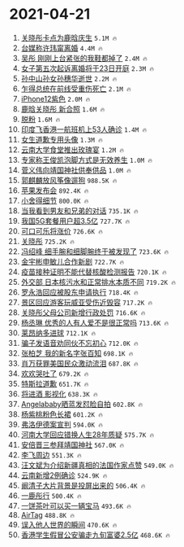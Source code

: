 # 2021-04-21

1. [关晓彤卡点为鹿晗庆生](https://s.weibo.com/weibo?q=%E5%85%B3%E6%99%93%E5%BD%A4%E5%8D%A1%E7%82%B9%E4%B8%BA%E9%B9%BF%E6%99%97%E5%BA%86%E7%94%9F&Refer=top) `5.1M 🔥`
1. [台媒称许玮甯离婚](https://s.weibo.com/weibo?q=%23%E5%8F%B0%E5%AA%92%E7%A7%B0%E8%AE%B8%E7%8E%AE%E7%94%AF%E7%A6%BB%E5%A9%9A%23&Refer=top) `4.4M 🔥`
1. [吴彤 刚刚上台紧张的我鞋都掉了](https://s.weibo.com/weibo?q=%E5%90%B4%E5%BD%A4%20%E5%88%9A%E5%88%9A%E4%B8%8A%E5%8F%B0%E7%B4%A7%E5%BC%A0%E7%9A%84%E6%88%91%E9%9E%8B%E9%83%BD%E6%8E%89%E4%BA%86&Refer=top) `2.4M 🔥`
1. [女子第五次起诉离婚将于23日开庭](https://s.weibo.com/weibo?q=%23%E5%A5%B3%E5%AD%90%E7%AC%AC%E4%BA%94%E6%AC%A1%E8%B5%B7%E8%AF%89%E7%A6%BB%E5%A9%9A%E5%B0%86%E4%BA%8E23%E6%97%A5%E5%BC%80%E5%BA%AD%23&Refer=top) `2.3M 🔥`
1. [孙中山孙女孙穗华逝世](https://s.weibo.com/weibo?q=%E5%AD%99%E4%B8%AD%E5%B1%B1%E5%AD%99%E5%A5%B3%E5%AD%99%E7%A9%97%E5%8D%8E%E9%80%9D%E4%B8%96&Refer=top) `2.2M 🔥`
1. [乍得总统在前线受重伤死亡](https://s.weibo.com/weibo?q=%23%E4%B9%8D%E5%BE%97%E6%80%BB%E7%BB%9F%E5%9C%A8%E5%89%8D%E7%BA%BF%E5%8F%97%E9%87%8D%E4%BC%A4%E6%AD%BB%E4%BA%A1%23&Refer=top) `2.1M 🔥`
1. [iPhone12紫色](https://s.weibo.com/weibo?q=iPhone12%E7%B4%AB%E8%89%B2&Refer=top) `2.0M 🔥`
1. [鹿晗关晓彤 新合照](https://s.weibo.com/weibo?q=%E9%B9%BF%E6%99%97%E5%85%B3%E6%99%93%E5%BD%A4%20%E6%96%B0%E5%90%88%E7%85%A7&Refer=top) `1.6M 🔥`
1. [脱粉](https://s.weibo.com/weibo?q=%E8%84%B1%E7%B2%89&Refer=top) `1.6M 🔥`
1. [印度飞香港一航班机上53人确诊](https://s.weibo.com/weibo?q=%23%E5%8D%B0%E5%BA%A6%E9%A3%9E%E9%A6%99%E6%B8%AF%E4%B8%80%E8%88%AA%E7%8F%AD%E6%9C%BA%E4%B8%8A53%E4%BA%BA%E7%A1%AE%E8%AF%8A%23&Refer=top) `1.4M 🔥`
1. [女生道歉专用头像](https://s.weibo.com/weibo?q=%23%E5%A5%B3%E7%94%9F%E9%81%93%E6%AD%89%E4%B8%93%E7%94%A8%E5%A4%B4%E5%83%8F%23&Refer=top) `1.3M 🔥`
1. [云南大学食堂推出玫瑰宴](https://s.weibo.com/weibo?q=%23%E4%BA%91%E5%8D%97%E5%A4%A7%E5%AD%A6%E9%A3%9F%E5%A0%82%E6%8E%A8%E5%87%BA%E7%8E%AB%E7%91%B0%E5%AE%B4%23&Refer=top) `1.2M 🔥`
1. [专家称王俊凯泡脚方式是无效养生](https://s.weibo.com/weibo?q=%23%E4%B8%93%E5%AE%B6%E7%A7%B0%E7%8E%8B%E4%BF%8A%E5%87%AF%E6%B3%A1%E8%84%9A%E6%96%B9%E5%BC%8F%E6%98%AF%E6%97%A0%E6%95%88%E5%85%BB%E7%94%9F%23&Refer=top) `1.0M 🔥`
1. [菅义伟向靖国神社供奉供品](https://s.weibo.com/weibo?q=%E8%8F%85%E4%B9%89%E4%BC%9F%E5%90%91%E9%9D%96%E5%9B%BD%E7%A5%9E%E7%A4%BE%E4%BE%9B%E5%A5%89%E4%BE%9B%E5%93%81&Refer=top) `1.0M 🔥`
1. [郭麒麟放风筝像遛狗](https://s.weibo.com/weibo?q=%23%E9%83%AD%E9%BA%92%E9%BA%9F%E6%94%BE%E9%A3%8E%E7%AD%9D%E5%83%8F%E9%81%9B%E7%8B%97%23&Refer=top) `988.5K 🔥`
1. [苹果发布会](https://s.weibo.com/weibo?q=%E8%8B%B9%E6%9E%9C%E5%8F%91%E5%B8%83%E4%BC%9A&Refer=top) `892.4K 🔥`
1. [小舍得细节](https://s.weibo.com/weibo?q=%E5%B0%8F%E8%88%8D%E5%BE%97%E7%BB%86%E8%8A%82&Refer=top) `800.0K 🔥`
1. [当我看到男友和兄弟的对话](https://s.weibo.com/weibo?q=%23%E5%BD%93%E6%88%91%E7%9C%8B%E5%88%B0%E7%94%B7%E5%8F%8B%E5%92%8C%E5%85%84%E5%BC%9F%E7%9A%84%E5%AF%B9%E8%AF%9D%23&Refer=top) `735.1K 🔥`
1. [我国5G套餐用户超3.5亿](https://s.weibo.com/weibo?q=%23%E6%88%91%E5%9B%BD5G%E5%A5%97%E9%A4%90%E7%94%A8%E6%88%B7%E8%B6%853.5%E4%BA%BF%23&Refer=top) `727.7K 🔥`
1. [可口可乐将涨价](https://s.weibo.com/weibo?q=%23%E5%8F%AF%E5%8F%A3%E5%8F%AF%E4%B9%90%E5%B0%86%E6%B6%A8%E4%BB%B7%23&Refer=top) `726.6K 🔥`
1. [关晓彤](https://s.weibo.com/weibo?q=%E5%85%B3%E6%99%93%E5%BD%A4&Refer=top) `725.2K 🔥`
1. [冯绍峰 细手腕和细脚腕终于被发现了](https://s.weibo.com/weibo?q=%E5%86%AF%E7%BB%8D%E5%B3%B0%20%E7%BB%86%E6%89%8B%E8%85%95%E5%92%8C%E7%BB%86%E8%84%9A%E8%85%95%E7%BB%88%E4%BA%8E%E8%A2%AB%E5%8F%91%E7%8E%B0%E4%BA%86&Refer=top) `723.6K 🔥`
1. [金宇彬申敏儿合作新剧](https://s.weibo.com/weibo?q=%23%E9%87%91%E5%AE%87%E5%BD%AC%E7%94%B3%E6%95%8F%E5%84%BF%E5%90%88%E4%BD%9C%E6%96%B0%E5%89%A7%23&Refer=top) `722.7K 🔥`
1. [疫苗接种证明不能代替核酸检测报告](https://s.weibo.com/weibo?q=%23%E7%96%AB%E8%8B%97%E6%8E%A5%E7%A7%8D%E8%AF%81%E6%98%8E%E4%B8%8D%E8%83%BD%E4%BB%A3%E6%9B%BF%E6%A0%B8%E9%85%B8%E6%A3%80%E6%B5%8B%E6%8A%A5%E5%91%8A%23&Refer=top) `720.1K 🔥`
1. [外交部 日本核污水和正常排水本质不同](https://s.weibo.com/weibo?q=%E5%A4%96%E4%BA%A4%E9%83%A8%20%E6%97%A5%E6%9C%AC%E6%A0%B8%E6%B1%A1%E6%B0%B4%E5%92%8C%E6%AD%A3%E5%B8%B8%E6%8E%92%E6%B0%B4%E6%9C%AC%E8%B4%A8%E4%B8%8D%E5%90%8C&Refer=top) `719.2K 🔥`
1. [罗永浩回应被股东申请执行](https://s.weibo.com/weibo?q=%E7%BD%97%E6%B0%B8%E6%B5%A9%E5%9B%9E%E5%BA%94%E8%A2%AB%E8%82%A1%E4%B8%9C%E7%94%B3%E8%AF%B7%E6%89%A7%E8%A1%8C&Refer=top) `718.4K 🔥`
1. [景区回应游客玩威亚受伤近毁容](https://s.weibo.com/weibo?q=%E6%99%AF%E5%8C%BA%E5%9B%9E%E5%BA%94%E6%B8%B8%E5%AE%A2%E7%8E%A9%E5%A8%81%E4%BA%9A%E5%8F%97%E4%BC%A4%E8%BF%91%E6%AF%81%E5%AE%B9&Refer=top) `717.2K 🔥`
1. [关晓彤父母公司新增行政处罚](https://s.weibo.com/weibo?q=%23%E5%85%B3%E6%99%93%E5%BD%A4%E7%88%B6%E6%AF%8D%E5%85%AC%E5%8F%B8%E6%96%B0%E5%A2%9E%E8%A1%8C%E6%94%BF%E5%A4%84%E7%BD%9A%23&Refer=top) `716.6K 🔥`
1. [杨丞琳 优秀的人有人爱不是很正常吗](https://s.weibo.com/weibo?q=%E6%9D%A8%E4%B8%9E%E7%90%B3%20%E4%BC%98%E7%A7%80%E7%9A%84%E4%BA%BA%E6%9C%89%E4%BA%BA%E7%88%B1%E4%B8%8D%E6%98%AF%E5%BE%88%E6%AD%A3%E5%B8%B8%E5%90%97&Refer=top) `713.6K 🔥`
1. [莱昂纳多进球](https://s.weibo.com/weibo?q=%E8%8E%B1%E6%98%82%E7%BA%B3%E5%A4%9A%E8%BF%9B%E7%90%83&Refer=top) `712.1K 🔥`
1. [骗子发语音劝同伙不忘初心](https://s.weibo.com/weibo?q=%23%E9%AA%97%E5%AD%90%E5%8F%91%E8%AF%AD%E9%9F%B3%E5%8A%9D%E5%90%8C%E4%BC%99%E4%B8%8D%E5%BF%98%E5%88%9D%E5%BF%83%23&Refer=top) `712.0K 🔥`
1. [张柏芝 我的新名字张百知](https://s.weibo.com/weibo?q=%E5%BC%A0%E6%9F%8F%E8%8A%9D%20%E6%88%91%E7%9A%84%E6%96%B0%E5%90%8D%E5%AD%97%E5%BC%A0%E7%99%BE%E7%9F%A5&Refer=top) `698.1K 🔥`
1. [肖万获罪美国民众激动流泪](https://s.weibo.com/weibo?q=%E8%82%96%E4%B8%87%E8%8E%B7%E7%BD%AA%E7%BE%8E%E5%9B%BD%E6%B0%91%E4%BC%97%E6%BF%80%E5%8A%A8%E6%B5%81%E6%B3%AA&Refer=top) `687.8K 🔥`
1. [欢欢哭吐了](https://s.weibo.com/weibo?q=%E6%AC%A2%E6%AC%A2%E5%93%AD%E5%90%90%E4%BA%86&Refer=top) `679.2K 🔥`
1. [特斯拉道歉](https://s.weibo.com/weibo?q=%E7%89%B9%E6%96%AF%E6%8B%89%E9%81%93%E6%AD%89&Refer=top) `651.7K 🔥`
1. [将进酒 影视化](https://s.weibo.com/weibo?q=%E5%B0%86%E8%BF%9B%E9%85%92%20%E5%BD%B1%E8%A7%86%E5%8C%96&Refer=top) `638.3K 🔥`
1. [Angelababy晒蓝发怼脸自拍](https://s.weibo.com/weibo?q=Angelababy%E6%99%92%E8%93%9D%E5%8F%91%E6%80%BC%E8%84%B8%E8%87%AA%E6%8B%8D&Refer=top) `602.8K 🔥`
1. [杨紫桃粉色长裙](https://s.weibo.com/weibo?q=%23%E6%9D%A8%E7%B4%AB%E6%A1%83%E7%B2%89%E8%89%B2%E9%95%BF%E8%A3%99%23&Refer=top) `601.2K 🔥`
1. [弗洛伊德案宣判](https://s.weibo.com/weibo?q=%E5%BC%97%E6%B4%9B%E4%BC%8A%E5%BE%B7%E6%A1%88%E5%AE%A3%E5%88%A4&Refer=top) `594.0K 🔥`
1. [河南大学回应错换人生28年质疑](https://s.weibo.com/weibo?q=%23%E6%B2%B3%E5%8D%97%E5%A4%A7%E5%AD%A6%E5%9B%9E%E5%BA%94%E9%94%99%E6%8D%A2%E4%BA%BA%E7%94%9F28%E5%B9%B4%E8%B4%A8%E7%96%91%23&Refer=top) `575.7K 🔥`
1. [安倍晋三参拜靖国神社](https://s.weibo.com/weibo?q=%E5%AE%89%E5%80%8D%E6%99%8B%E4%B8%89%E5%8F%82%E6%8B%9C%E9%9D%96%E5%9B%BD%E7%A5%9E%E7%A4%BE&Refer=top) `567.0K 🔥`
1. [李飞周边](https://s.weibo.com/weibo?q=%E6%9D%8E%E9%A3%9E%E5%91%A8%E8%BE%B9&Refer=top) `551.3K 🔥`
1. [汪文斌为介绍新疆真相的法国作家点赞](https://s.weibo.com/weibo?q=%23%E6%B1%AA%E6%96%87%E6%96%8C%E4%B8%BA%E4%BB%8B%E7%BB%8D%E6%96%B0%E7%96%86%E7%9C%9F%E7%9B%B8%E7%9A%84%E6%B3%95%E5%9B%BD%E4%BD%9C%E5%AE%B6%E7%82%B9%E8%B5%9E%23&Refer=top) `549.0K 🔥`
1. [云南新增2例确诊](https://s.weibo.com/weibo?q=%23%E4%BA%91%E5%8D%97%E6%96%B0%E5%A2%9E2%E4%BE%8B%E7%A1%AE%E8%AF%8A%23&Refer=top) `524.9K 🔥`
1. [阚清子大片背景是投屏出来的](https://s.weibo.com/weibo?q=%23%E9%98%9A%E6%B8%85%E5%AD%90%E5%A4%A7%E7%89%87%E8%83%8C%E6%99%AF%E6%98%AF%E6%8A%95%E5%B1%8F%E5%87%BA%E6%9D%A5%E7%9A%84%23&Refer=top) `506.4K 🔥`
1. [一鹿彤行](https://s.weibo.com/weibo?q=%E4%B8%80%E9%B9%BF%E5%BD%A4%E8%A1%8C&Refer=top) `500.4K 🔥`
1. [一饼茶叶可以买一辆宝马](https://s.weibo.com/weibo?q=%23%E4%B8%80%E9%A5%BC%E8%8C%B6%E5%8F%B6%E5%8F%AF%E4%BB%A5%E4%B9%B0%E4%B8%80%E8%BE%86%E5%AE%9D%E9%A9%AC%23&Refer=top) `493.6K 🔥`
1. [AirTag](https://s.weibo.com/weibo?q=AirTag&Refer=top) `488.8K 🔥`
1. [误入他人世界的瞬间](https://s.weibo.com/weibo?q=%23%E8%AF%AF%E5%85%A5%E4%BB%96%E4%BA%BA%E4%B8%96%E7%95%8C%E7%9A%84%E7%9E%AC%E9%97%B4%23&Refer=top) `470.6K 🔥`
1. [香港学生假冒公安骗走九旬富婆2.5亿](https://s.weibo.com/weibo?q=%E9%A6%99%E6%B8%AF%E5%AD%A6%E7%94%9F%E5%81%87%E5%86%92%E5%85%AC%E5%AE%89%E9%AA%97%E8%B5%B0%E4%B9%9D%E6%97%AC%E5%AF%8C%E5%A9%862.5%E4%BA%BF&Refer=top) `468.6K 🔥`
